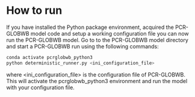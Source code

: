 # How to run

If you have installed the Python package environment, acquired the PCR-GLOBWB model code and setup a working configuration file you can now run the PCR-GLOBWB model. Go to to the PCR-GLOBWB model directory and start a PCR-GLOBWB run using the following commands:


```bash
conda activate pcrglobwb_python3
python deterministic_runner.py <ini_configuration_file>
```

where <ini_configuration_file\> is the configuration file of PCR-GLOBWB. This will activate the pcrglobwb_python3 environment and run the model with your configuration file.
